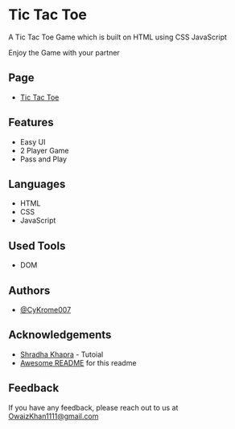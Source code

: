 
# Tic Tac Toe

A Tic Tac Toe Game which is built on HTML using CSS JavaScript

Enjoy the Game with your partner

## Page
 - [Tic Tac Toe](https://cykrome007.github.io/TicTacToe)
## Features

- Easy UI
- 2 Player Game
- Pass and Play



## Languages
- HTML
- CSS
- JavaScript

## Used Tools
- DOM
## Authors

- [@CyKrome007](https://www.github.com/CyKrome007)


## Acknowledgements
 - [Shradha Khapra](https://youtu.be/SqrppLEljkY?si=_Uh9Hqc8dHxqhhRL) - Tutoial
 - [Awesome README](https://github.com/matiassingers/awesome-readme) for this readme

## Feedback

If you have any feedback, please reach out to us at OwaizKhan1111@gmail.com

